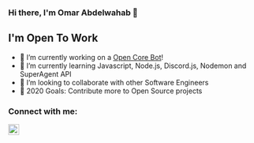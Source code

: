 ### Hi there, I'm Omar Abdelwahab 👋

## I'm Open To Work

- 🔭 I’m currently working on a [Open Core Bot](https://github.com/OmarAbdelwahab/Open-Core-Bot.git)!
- 🌱 I’m currently learning Javascript, Node.js, Discord.js, Nodemon and SuperAgent API
- 👯 I’m looking to collaborate with other Software Engineers
- 🥅 2020 Goals: Contribute more to Open Source projects

### Connect with me:

[<img align="left" alt="LinkedIn" width="22px" src="https://cdn.jsdelivr.net/npm/simple-icons@v3/icons/linkedin.svg" />][linkedin]

[linkedin]: www.linkedin.com/in/omar-abdelwahab